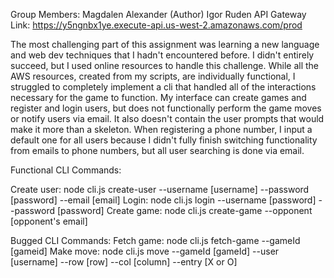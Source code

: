 Group Members:
Magdalen Alexander (Author)
Igor Ruden
API Gateway Link: https://y5ngnbx1ye.execute-api.us-west-2.amazonaws.com/prod

The most challenging part of this assignment was learning a new language and web dev techniques that I hadn't encountered before. I didn't entirely succeed, but I 
used online resources to handle this challenge. 
While all the AWS resources, created from my scripts, are individually functional, I struggled to completely implement a cli that handled all of the interactions
necessary for the game to function. My interface can create games and register and login users, but does not functionally perform the game moves or notify 
users via email. It also doesn't contain the user prompts that would make it more than a skeleton. When registering a phone number, I input a default one for all users because I didn't fully finish switching functionality from emails to phone numbers, but all user searching is done via email. 


Functional CLI Commands: 

Create user: node cli.js create-user --username [username] --password [password] --email [email]
Login: node cli.js login --username [password] --password [password]
Create game: node cli.js create-game --opponent [opponent's email]

Bugged CLI Commands: 
Fetch game: node cli.js fetch-game --gameId [gameid]
Make move: node cli.js move --gameId [gameId] --user [username] --row [row] --col [column] --entry [X or O]

